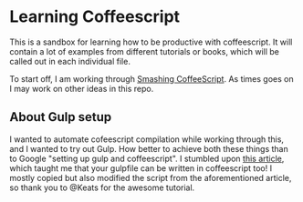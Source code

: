 # Learning Coffeescript

This is a sandbox for learning how to be productive with coffeescript. It will contain a lot of examples from different tutorials or books, which will be called out in each individual file.

To start off, I am working through [Smashing CoffeeScript](http://ca.wiley.com/WileyCDA/WileyTitle/productCd-1118454375.html). As times goes on I may work on other ideas in this repo.

## About Gulp setup

I wanted to automate cofeescript compilation while working through this, and I wanted to try out Gulp. How better to achieve both these things than to Google "setting up gulp and coffeescript". I stumbled upon [this article](http://vincent.is/introducing-people-to-gulp/), which taught me that your gulpfile can be written in coffeescript too! I mostly copied but also modified the script from the aforementioned article, so thank you to @Keats for the awesome tutorial.
